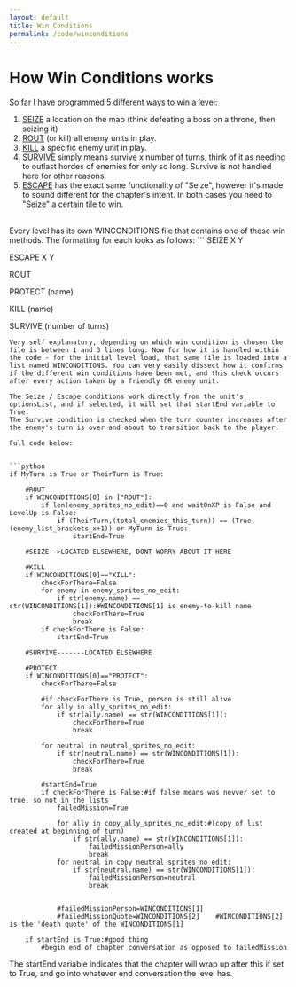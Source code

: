 ```yaml
---
layout: default
title: Win Conditions
permalink: /code/winconditions
---
```


# How Win Conditions works

<span style="text-decoration: underline">So far I have programmed 5 different ways to win a level:</span>


<ol>
<li><span style="text-decoration: underline">SEIZE</span> a location on the map (think defeating a boss on a throne, then seizing it)</li>
<li><span style="text-decoration: underline">ROUT</span> (or kill) all enemy units in play.</li>
<li><span style="text-decoration: underline">KILL</span> a specific enemy unit in play.</li>
<li><span style="text-decoration: underline">SURVIVE</span> simply means survive x number of turns, think of it as needing to outlast hordes of enemies for only so long. Survive is not handled here for other reasons.</li>
<li><span style="text-decoration: underline">ESCAPE</span> has the exact same functionality of "Seize", however it's made to sound different for the chapter's intent. In both cases you need to "Seize" a certain tile to win.</li>
</ol>
<br>
Every level has its own WINCONDITIONS file that contains one of these win methods. The formatting for each looks as follows:
```
SEIZE
X
Y

ESCAPE
X
Y

ROUT

PROTECT
(name)

KILL
(name)

SURVIVE
(number of turns)
```
Very self explanatory, depending on which win condition is chosen the file is between 1 and 3 lines long. Now for how it is handled within the code - for the initial level load, that same file is loaded into a list named WINCONDITIONS. You can very easily dissect how it confirms if the different win conditions have been met, and this check occurs after every action taken by a friendly OR enemy unit.

The Seize / Escape conditions work directly from the unit's optionsList, and if selected, it will set that startEnd variable to True.
The Survive condition is checked when the turn counter increases after the enemy's turn is over and about to transition back to the player.

Full code below:


```python
if MyTurn is True or TheirTurn is True:

    #ROUT
    if WINCONDITIONS[0] in ["ROUT"]:
        if len(enemy_sprites_no_edit)==0 and waitOnXP is False and LevelUp is False:
            if (TheirTurn,(total_enemies_this_turn)) == (True,(enemy_list_brackets_x+1)) or MyTurn is True:
                startEnd=True
                
    #SEIZE-->LOCATED ELSEWHERE, DONT WORRY ABOUT IT HERE

    #KILL
    if WINCONDITIONS[0]=="KILL":
        checkForThere=False
        for enemy in enemy_sprites_no_edit:
            if str(enemy.name) == str(WINCONDITIONS[1]):#WINCONDITIONS[1] is enemy-to-kill name
                checkForThere=True
                break
        if checkForThere is False:
            startEnd=True

    #SURVIVE-------LOCATED ELSEWHERE

    #PROTECT     
    if WINCONDITIONS[0]=="PROTECT":
        checkForThere=False
        
        #if checkForThere is True, person is still alive
        for ally in ally_sprites_no_edit:
            if str(ally.name) == str(WINCONDITIONS[1]):
                checkForThere=True
                break
        
        for neutral in neutral_sprites_no_edit:
            if str(neutral.name) == str(WINCONDITIONS[1]):
                checkForThere=True
                break

        #startEnd=True
        if checkForThere is False:#if false means was nevver set to true, so not in the lists
            failedMission=True

            for ally in copy_ally_sprites_no_edit:#(copy of list created at beginning of turn)
                if str(ally.name) == str(WINCONDITIONS[1]):
                    failedMissionPerson=ally
                    break
            for neutral in copy_neutral_sprites_no_edit:
                if str(neutral.name) == str(WINCONDITIONS[1]):
                    failedMissionPerson=neutral
                    break


            #failedMissionPerson=WINCONDITIONS[1]
            #failedMissionQuote=WINCONDITIONS[2]    #WINCONDITIONS[2] is the 'death quote' of the WINCONDITIONS[1]

	if startEnd is True:#good thing
		#begin end of chapter conversation as opposed to failedMission

```

The startEnd variable indicates that the chapter will wrap up after this if set to True, and go into whatever end conversation the level has.

